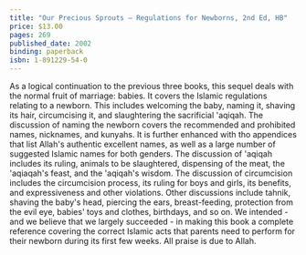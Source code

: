```yaml
---
title: "Our Precious Sprouts – Regulations for Newborns, 2nd Ed, HB"
price: $13.00
pages: 269
published_date: 2002
binding: paperback
isbn: 1-891229-54-0
---
```


As a logical continuation to the previous three books, this sequel deals with the normal fruit of marriage: babies. It covers the Islamic regulations relating to a newborn. This includes welcoming the baby, naming it, shaving its hair, circumcising it, and slaughtering the sacrificial 'aqiqah. The discussion of naming the newborn covers the recommended and prohibited names, nicknames, and kunyahs. It is further enhanced with tho appendices that list Allah's authentic excellent names, as well as a large number of suggested Islamic names for both genders. The discussion of 'aqiqah includes its ruling, animals to be slaughtered, dispensing of the meat, the 'aqiaqah's feast, and the 'aqiqah's wisdom. The discussion of circumcision includes the circumcision process, its ruling for boys and girls, its benefits, and expressiveness and other violations. Other discussions include tahnik, shaving the baby's head, piercing the ears, breast-feeding, protection from the evil eye, babies' toys and clothes, birthdays, and so on. We intended - and we believe that we largely succeeded - in making this book a complete reference covering the correct Islamic acts that parents need to perform for their newborn during its first few weeks. All praise is due to Allah.
